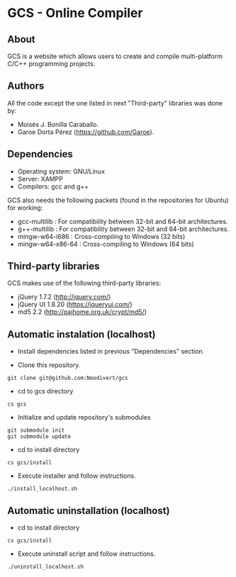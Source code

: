 GCS - Online Compiler
===

## About
GCS is a website which allows users to create and compile multi-platform C/C++ programming projects.

## Authors
All the code except the one listed in next "Third-party" libraries was done by:
* Moisés J. Bonilla Caraballo.
* Garoe Dorta Pérez (https://github.com/Garoe).

## Dependencies

* Operating system: GNU/Linux
* Server: XAMPP
* Compilers: gcc and g++

GCS also needs the following packets (found in the repositories for Ubuntu) for working:
* gcc-multilib : For compatibility between 32-bit and 64-bit architectures.
* g++-multilib : For compatibility between 32-bit and 64-bit architectures.
* mingw-w64-i686 : Cross-compiling to Windows (32 bits)
* mingw-w64-x86-64 : Cross-compiling to Windows (64 bits)


## Third-party libraries

GCS makes use of the following third-party libraries:
* jQuery 1.7.2 (http://jquery.com/)
* jQuery UI 1.8.20 (https://jqueryui.com/)
* md5 2.2 (http://pajhome.org.uk/crypt/md5/)

## Automatic instalation (localhost)

* Install dependencies listed in previous "Dependencies" section.

* Clone this repository.
```
git clone git@github.com:Neodivert/gcs
```

* cd to gcs directory
```
cs gcs
```

* Initialize and update repository's submodules
```
git submodule init
git submodule update
```

* cd to install directory
```
cs gcs/install
```

* Execute installer and follow instructions.
```
./install_localhost.sh
```

## Automatic uninstallation (localhost)

* cd to install directory
```
cs gcs/install
```

* Execute uninstall script and follow instructions.
```
./uninstall_localhost.sh
```
